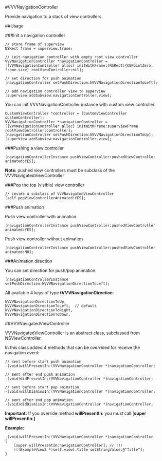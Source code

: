 #VVVNavigationController

Provide navigation to a stack of view controllers.

##Usage

###Init a navigation controller

    // store frame of superview
    NSRect frame = superview.frame;

    // init navigation controller with empty root view controller
    VVVNavigationController *navigationController = [[VVVNavigationController alloc] initWithFrame:(NSRect){CGPointZero, frame.size} rootViewController:nil];

    // set direction for push animation
    [navigationController setPushDirection:kVVVNavigationDirectionToLeft];

    // add navigation controller view to superview
    [superview addSubview:navigationController.view];

You can init VVVNavigationController instance with custom view controller

    CustomViewController *controller = [CustomViewController customController];
    VVVNavigationController *navigationController = [[VVVNavigationController alloc] initWithFrame:superviewFrame rootViewController:controller];
    [navigationController setPushDirection:kVVVNavigationDirectionToUp];
    [superView addSubview:navigationController.view];

###Pushing a view controller

    [navigationControllerInstance pushViewController:pushedViewController animated:YES];

**Note:** pushed view controllers must be subclass of the VVVNavigatedViewController

###Pop the top (visible) view controller

    // inside a subclass of VVVNavigatedViewController
    [self popViewControllerAnimated:YES];

###Push animation

Push view controller with animation

    [navigationControllerInstance pushViewController:pushedViewController animated:YES];

Push view controller without animation

    [navigationControllerInstance pushViewController:pushedViewController animated:NO];

###Animation direction

You can set direction for push/pop animation

    [navigationControllerInstance setPushDirection:kVVVNavigationDirectionToLeft];

All available 4 keys of type **tVVVNavigationDirection**:

    kVVVNavigationDirectionToUp,
    kVVVNavigationDirectionToLeft,  // default
    kVVVNavigationDirectionToRight,
    kVVVNavigationDirectionToDown,


##VVVNavigatedViewController

VVVNavigatedViewController is an abstract class, subclassed from NSViewController.
 
In this class added 4 methods that can be overrided for receive the navigation event:

    // sent before start push animation 
    -(void)willPresentIn:(VVVNavigationController *)navigationController;
    
    // sent after end push animation
    -(void)didPresentIn:(VVVNavigationController *)navigationController;

    // sent before start pop animation 
    -(void)willDismissIn:(VVVNavigationController *)navigationController;

    // sent after end pop animation
    -(void)didDismissIn:(VVVNavigationController *)navigationController;

**Important:** If you override method **willPresentIn:** you must call **[super willPresentIn:]**

**Example:**

    -(void)willPresentIn:(VVVNavigationController *)navigationController
    {
        [super willPresentIn:navigationController]; // !!!
        [((ExampleView2 *)self.view).title setStringValue:@"Title"];
    }


